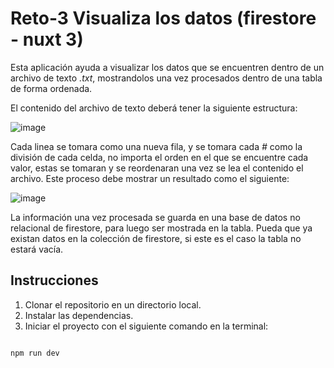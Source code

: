 # Reto-3 Visualiza los datos (firestore - nuxt 3)

Esta aplicación ayuda a visualizar los datos que se encuentren dentro de un archivo de texto *.txt*, mostrandolos una vez procesados dentro de una tabla de forma ordenada.

El contenido del archivo de texto deberá tener la siguiente estructura:

![image](https://github.com/EdinsonGomez/clase-alpha-reto-1/assets/21073001/55a0b0f7-2b4c-4fea-9725-3a3902a0e934)

Cada linea se tomara como una nueva fila, y se tomara cada *#* como la división de cada celda, no importa el orden en el que se encuentre cada valor, estas se tomaran y se reordenaran una vez se lea el contenido el archivo. Este proceso debe mostrar un resultado como el siguiente:

![image](https://github.com/EdinsonGomez/clase-alpha-reto-1/assets/21073001/aa6b8af6-f603-469c-b477-11278098c0d5)

La información una vez procesada se guarda en una base de datos no relacional de firestore, para luego ser mostrada en la tabla. Pueda que ya existan datos en la colección de firestore, si este es el caso la tabla no estará vacía.

## Instrucciones

1. Clonar el repositorio en un directorio local.
2. Instalar las dependencias.
3. Iniciar el proyecto con el siguiente comando en la terminal:

```

npm run dev

```
